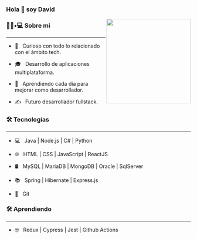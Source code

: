 ### Hola 👋 soy David

<img align='right' src="https://media.giphy.com/media/M9gbBd9nbDrOTu1Mqx/giphy.gif" width="230">

<h3> 👨🏻•💻 Sobre mi </h3>

<hr>


- 🤔 &nbsp; Curioso con todo lo relacionado con el ámbito tech.

- 🎓 &nbsp; Desarrollo de aplicaciones multiplataforma.

- 🌱 &nbsp; Aprendiendo cada día para mejorar como desarrollador.

- ✍️ &nbsp; Futuro desarrollador fullstack.



<h3>🛠 Tecnologías </h3>

<hr>


- 💻 &nbsp; Java | Node.js | C# | Python

- 🌐 &nbsp; HTML | CSS | JavaScript | ReactJS

- 🛢 &nbsp; MySQL | MariaDB | MongoDB | Oracle | SqlServer

- 📚 &nbsp; Spring | Hibernate | Express.js 

- 🔧 &nbsp; Git


<h3>🛠 Aprendiendo </h3>

<hr>

- 🤓 &nbsp; Redux | Cypress | Jest | Github Actions
